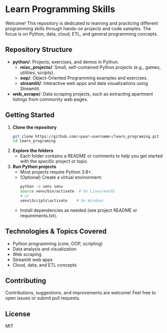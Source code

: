 # Learn Programming Skills

Welcome! This repository is dedicated to learning and practicing different programming skills through hands-on projects and code samples. The focus is on Python, data, cloud, ETL, and general programming concepts.

## Repository Structure

- **python/**: Projects, exercises, and demos in Python.
  - **misc_projects/**: Small, self-contained Python projects (e.g., games, utilities, scripts).
  - **oop/**: Object-Oriented Programming examples and exercises.
  - **streamlit/**: Interactive web apps and data visualizations using Streamlit.
- **web_scrape/**: Data scraping projects, such as extracting apartment listings from community web pages.

## Getting Started

1. **Clone the repository**
   ```bash
   git clone https://github.com/<your-username>/learn_programing.git
   cd learn_programing
   ```
2. **Explore the folders**
   - Each folder contains a README or comments to help you get started with the specific project or topic.
3. **Run Python projects**
   - Most projects require Python 3.8+.
   - (Optional) Create a virtual environment:
     ```bash
     python -m venv venv
     source venv/bin/activate  # On Linux/macOS
     # or
     venv\Scripts\activate    # On Windows
     ```
   - Install dependencies as needed (see project README or requirements.txt).

## Technologies & Topics Covered
- Python programming (core, OOP, scripting)
- Data analysis and visualization
- Web scraping
- Streamlit web apps
- Cloud, data, and ETL concepts

## Contributing
Contributions, suggestions, and improvements are welcome! Feel free to open issues or submit pull requests.

## License
MIT